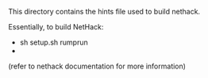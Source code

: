 This directory contains the hints file used to build nethack.

Essentially, to build NetHack:

* sh setup.sh rumprun
* <perform the cross-build trickery vaguely documented in NetHack docs>

(refer to nethack documentation for more information)
